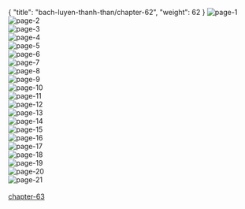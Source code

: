 { "title": "bach-luyen-thanh-than/chapter-62", "weight": 62 }
<img src="bach-luyen-thanh-than_0062_01-74a05a7cc59383e4ee35532ad07e8187.webp" alt="page-1" origin="http://storage.fshare.vn/Test-vechai/1501571351-Bach-Luyen-Thanh-Than-Chapter-61-02.jpg"><br/>
<img src="bach-luyen-thanh-than_0062_02-24cc6d00ba747a6b9eaea903d8d2aba6.webp" alt="page-2" origin="http://storage.fshare.vn/Test-vechai/1501571351-Bach-Luyen-Thanh-Than-Chapter-61-03.jpg"><br/>
<img src="bach-luyen-thanh-than_0062_03-d0bf8f3afbd51827e563493cc09ccc3e.webp" alt="page-3" origin="http://storage.fshare.vn/Test-vechai/1501571351-Bach-Luyen-Thanh-Than-Chapter-61-04.jpg"><br/>
<img src="bach-luyen-thanh-than_0062_04-74dd9e32234818bbd7a3a2083f87cce2.webp" alt="page-4" origin="http://storage.fshare.vn/Test-vechai/1501571351-Bach-Luyen-Thanh-Than-Chapter-61-05.jpg"><br/>
<img src="bach-luyen-thanh-than_0062_05-cbdc39fc4a16faf9ab15b695fec343b8.webp" alt="page-5" origin="http://storage.fshare.vn/Test-vechai/1501571351-Bach-Luyen-Thanh-Than-Chapter-61-06.jpg"><br/>
<img src="bach-luyen-thanh-than_0062_06-1d0e1bac44cbaa2cc8214b0bfda51748.webp" alt="page-6" origin="http://storage.fshare.vn/Test-vechai/1501571351-Bach-Luyen-Thanh-Than-Chapter-61-07.jpg"><br/>
<img src="bach-luyen-thanh-than_0062_07-f9ad503e5e05cd38685f5c9b04e568af.webp" alt="page-7" origin="http://storage.fshare.vn/Test-vechai/1501571351-Bach-Luyen-Thanh-Than-Chapter-61-08.jpg"><br/>
<img src="bach-luyen-thanh-than_0062_08-e4c7a71c102436b5c46254ab1ad214c2.webp" alt="page-8" origin="http://storage.fshare.vn/Test-vechai/1501571351-Bach-Luyen-Thanh-Than-Chapter-61-09.jpg"><br/>
<img src="bach-luyen-thanh-than_0062_09-79b7844321ee85f411f91b5361c0b6c1.webp" alt="page-9" origin="http://storage.fshare.vn/Test-vechai/1501571351-Bach-Luyen-Thanh-Than-Chapter-61-10.jpg"><br/>
<img src="bach-luyen-thanh-than_0062_10-0282c00933ed69bd031b5e8eac00e0d7.webp" alt="page-10" origin="http://storage.fshare.vn/Test-vechai/1501571351-Bach-Luyen-Thanh-Than-Chapter-61-11.jpg"><br/>
<img src="bach-luyen-thanh-than_0062_11-cece2a0ef3c2b460db4b2a14d2b8b249.webp" alt="page-11" origin="http://storage.fshare.vn/Test-vechai/1501571351-Bach-Luyen-Thanh-Than-Chapter-61-12.jpg"><br/>
<img src="bach-luyen-thanh-than_0062_12-5a8a33976ec1e812083ea8223c0ba5ab.webp" alt="page-12" origin="http://storage.fshare.vn/Test-vechai/1501571351-Bach-Luyen-Thanh-Than-Chapter-61-13.jpg"><br/>
<img src="bach-luyen-thanh-than_0062_13-7b4d4b4b6eb9c4167463c2aa1ca49650.webp" alt="page-13" origin="http://storage.fshare.vn/Test-vechai/1501571351-Bach-Luyen-Thanh-Than-Chapter-61-14.jpg"><br/>
<img src="bach-luyen-thanh-than_0062_14-b6da91bfe7a5a96366a21d59569d5698.webp" alt="page-14" origin="http://storage.fshare.vn/Test-vechai/1501571351-Bach-Luyen-Thanh-Than-Chapter-61-15.jpg"><br/>
<img src="bach-luyen-thanh-than_0062_15-963a96bf4c6638b7bd3110dea29b9a93.webp" alt="page-15" origin="http://storage.fshare.vn/Test-vechai/1501571351-Bach-Luyen-Thanh-Than-Chapter-61-16.jpg"><br/>
<img src="bach-luyen-thanh-than_0062_16-99ff2d20b1098360c262579e20c202a7.webp" alt="page-16" origin="http://storage.fshare.vn/Test-vechai/1501571351-Bach-Luyen-Thanh-Than-Chapter-61-17.jpg"><br/>
<img src="bach-luyen-thanh-than_0062_17-11f834fb61d77279ef6362537e15e830.webp" alt="page-17" origin="http://storage.fshare.vn/Test-vechai/1501571351-Bach-Luyen-Thanh-Than-Chapter-61-18.jpg"><br/>
<img src="bach-luyen-thanh-than_0062_18-4a9f5c6993c211b330a95dd0332feb08.webp" alt="page-18" origin="http://storage.fshare.vn/Test-vechai/1501571351-Bach-Luyen-Thanh-Than-Chapter-61-19.jpg"><br/>
<img src="bach-luyen-thanh-than_0062_19-e96d2d563d1d6303f641495d0eecd432.webp" alt="page-19" origin="http://storage.fshare.vn/Test-vechai/1501571351-Bach-Luyen-Thanh-Than-Chapter-61-20.jpg"><br/>
<img src="bach-luyen-thanh-than_0062_20-ab3f3b075703a84ad17344de6fb4fdb6.webp" alt="page-20" origin="http://storage.fshare.vn/Test-vechai/1501571351-Bach-Luyen-Thanh-Than-Chapter-61-21.jpg"><br/>
<img src="bach-luyen-thanh-than_0062_21-4dd3609c29d48043a2b408b01aad3b94.webp" alt="page-21" origin="http://storage.fshare.vn/Test-vechai/1501571351-Bach-Luyen-Thanh-Than-Chapter-61-22.jpg"><br/>
<br/><a class="nextchap" href="/bach-luyen-thanh-than/chapter-63">chapter-63</a>

